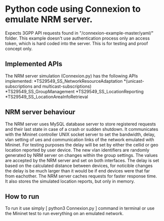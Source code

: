  # Python code using Connexion to emulate NRM server.
 Expects 3GPP API requests found in "/connexion-example-master/yaml/" folder.
 This example doesn't use authentication process only an access token, which is hard coded into the server.
 This is for testing and proof concept only.

 ## Implemented APIs
 The NRM server simulation (Connexion.py) has the following APIs implemented:
 *TS29549_SS_NetworkResourceAdaptation
  *(unicast-subscriptions and multicast-subscriptions)
 *TS29549_SS_GroupManagement
 *TS29549_SS_LocationReporting
 *TS29549_SS_LocationAreaInfoRetrieval

 ## NRM server behaviour
 The NRM server uses MySQL database server to store registered requests and their last state in case of a crash or sudden shutdown.
 It communicates with the Mininet controller UNIX socket server to set the bandwidth, delay, vlan setting of ues and communication links of the network emulated with Mininet.
 For testing purposes the delay will be set by either the cellid or geo location reported by user device.
 The new vlan identifiers are randomly generated by NRM server on changes within the group settings. The values are accepted by the NRM server and set on both interfaces.
 The delay is set based on the calculated distance between devices, for noticible changes the delay is be much larger than it would be if end devices were that far from eachother.
 The NRM server caches requests for faster response time. It also stores the simulated location reports, but only in memory.

 
 ## How to run
 To run it use simply [ python3 Connexion.py ] command in terminal or use the Mininet test to run everything on an emulated network.
 

 
 
